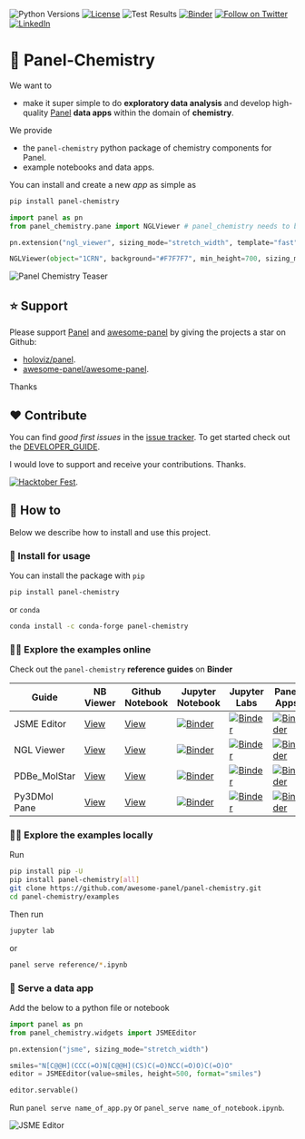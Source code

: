 ![Python Versions](https://img.shields.io/badge/python-3.7%20%7C%203.8%20%7C%203.9%20%7C%203.10-blue)
[![License](https://img.shields.io/badge/License-MIT%202.0-blue.svg)](https://opensource.org/licenses/MIT)
![Test Results](https://github.com/MarcSkovMadsen/panel-chemistry/actions/workflows/tests.yaml/badge.svg?branch=main)
[![Binder](https://mybinder.org/badge_logo.svg)](https://mybinder.org/v2/gh/awesome-panel/panel-chemistry/HEAD)
[![Follow on Twitter](https://img.shields.io/twitter/follow/MarcSkovMadsen.svg?style=social)](https://twitter.com/MarcSkovMadsen)
[![LinkedIn](https://img.shields.io/badge/linkedin-%230077B5.svg?style=for-the-badge&logo=linkedin&logoColor=white)](https://www.linkedin.com/in/marcskovmadsen)

# 🧪 Panel-Chemistry

We want to

- make it super simple to do **exploratory data analysis** and develop high-quality
[Panel](https://awesome-panel.org) **data apps** within the domain of **chemistry**.

We provide

- the `panel-chemistry` python package of chemistry components for Panel.
- example notebooks and data apps.

You can install and create a new *app* as simple as

```bash
pip install panel-chemistry
```

```python
import panel as pn 
from panel_chemistry.pane import NGLViewer # panel_chemistry needs to be imported before you run pn.extension()

pn.extension("ngl_viewer", sizing_mode="stretch_width", template="fast")

NGLViewer(object="1CRN", background="#F7F7F7", min_height=700, sizing_mode="stretch_both").servable()
```

![Panel Chemistry Teaser](https://raw.githubusercontent.com/MarcSkovMadsen/panel-chemistry/main/assets/panel-chemistry-teaser.gif)

## ⭐ Support

Please support [Panel](https://panel.holoviz.org) and
[awesome-panel](https://awesome-panel.org) by giving the projects a star on Github:

- [holoviz/panel](https://github.com/holoviz/panel).
- [awesome-panel/awesome-panel](https://github.com/awesome-panel/awesome-panel).

Thanks

## ❤️ Contribute

You can find *good first issues* in the [issue tracker](https://github.com/awesome-panel/panel-chemistry/issues). To get started check out the [DEVELOPER_GUIDE](DEVELOPER_GUIDE.md).

I would love to support and receive your contributions. Thanks.

[![Hacktober Fest](https://github.blog/wp-content/uploads/2022/10/hacktoberfestbanner.jpeg?fit=1200%2C630)](https://github.com/awesome-panel/panel-chemistry/issues).

## 📙 How to

Below we describe how to install and use this project.

### 🚀 Install for usage

You can install the package with `pip`

```bash
pip install panel-chemistry
```

or `conda`

```bash
conda install -c conda-forge panel-chemistry
```

### 👩‍🏫 Explore the examples online

Check out the `panel-chemistry` **reference guides** on **Binder**

| Guide | NB Viewer | Github Notebook | Jupyter Notebook | Jupyter Labs | Panel Apps |
| - | - | - | - | - | - |
| JSME Editor | [View](https://nbviewer.org/github/MarcSkovMadsen/panel-chemistry/blob/main/examples/reference/JSMEEditor.ipynb) | [View](https://github.com/MarcSkovMadsen/panel-chemistry/blob/main/examples/reference/JSMEEditor.ipynb) | [![Binder](https://mybinder.org/badge_logo.svg)](https://mybinder.org/v2/gh/marcskovmadsen/panel-chemistry/HEAD?filepath=examples/reference/JSMEEditor.ipynb) | [![Binder](https://mybinder.org/badge_logo.svg)](https://mybinder.org/v2/gh/marcskovmadsen/panel-chemistry/HEAD?urlpath=lab/tree/examples/reference/JSMEEditor.ipynb) | [![Binder](https://mybinder.org/badge_logo.svg)](https://mybinder.org/v2/gh/marcskovmadsen/panel-chemistry/HEAD?urlpath=panel/JSMEEditor) |
| NGL Viewer | [View](https://nbviewer.org/github/MarcSkovMadsen/panel-chemistry/blob/main/examples/reference/NGLViewer.ipynb) | [View](https://github.com/MarcSkovMadsen/panel-chemistry/blob/main/examples/reference/NGLViewer.ipynb) | [![Binder](https://mybinder.org/badge_logo.svg)](https://mybinder.org/v2/gh/marcskovmadsen/panel-chemistry/HEAD?filepath=examples/reference/NGLViewer.ipynb) | [![Binder](https://mybinder.org/badge_logo.svg)](https://mybinder.org/v2/gh/marcskovmadsen/panel-chemistry/HEAD?urlpath=lab/tree/examples/reference/NGLViewer.ipynb) | [![Binder](https://mybinder.org/badge_logo.svg)](https://mybinder.org/v2/gh/marcskovmadsen/panel-chemistry/HEAD?urlpath=panel/NGLViewer) |
| PDBe_MolStar | [View](https://nbviewer.org/github/MarcSkovMadsen/panel-chemistry/blob/main/examples/reference/PDBe_MolStar.ipynb) | [View](https://github.com/MarcSkovMadsen/panel-chemistry/blob/main/examples/reference/PDBe_MolStar.ipynb) | [![Binder](https://mybinder.org/badge_logo.svg)](https://mybinder.org/v2/gh/marcskovmadsen/panel-chemistry/HEAD?filepath=examples/reference/PDBe_MolStar.ipynb) | [![Binder](https://mybinder.org/badge_logo.svg)](https://mybinder.org/v2/gh/marcskovmadsen/panel-chemistry/HEAD?urlpath=lab/tree/examples/reference/PDBe_MolStar.ipynb) | [![Binder](https://mybinder.org/badge_logo.svg)](https://mybinder.org/v2/gh/marcskovmadsen/panel-chemistry/HEAD?urlpath=panel/PDBe_MolStar) |
| Py3DMol Pane | [View](https://nbviewer.org/github/MarcSkovMadsen/panel-chemistry/blob/main/examples/reference/Py3DMol.ipynb) | [View](https://github.com/MarcSkovMadsen/panel-chemistry/blob/main/examples/reference/Py3DMol.ipynb) | [![Binder](https://mybinder.org/badge_logo.svg)](https://mybinder.org/v2/gh/marcskovmadsen/panel-chemistry/HEAD?filepath=examples/reference/Py3DMol.ipynb) | [![Binder](https://mybinder.org/badge_logo.svg)](https://mybinder.org/v2/gh/marcskovmadsen/panel-chemistry/HEAD?urlpath=lab/tree/examples/reference/Py3DMol.ipynb) | [![Binder](https://mybinder.org/badge_logo.svg)](https://mybinder.org/v2/gh/marcskovmadsen/panel-chemistry/HEAD?urlpath=panel/Py3DMol) |

### 👩‍🏫 Explore the examples locally

Run

```bash
pip install pip -U
pip install panel-chemistry[all]
git clone https://github.com/awesome-panel/panel-chemistry.git
cd panel-chemistry/examples
```

Then run

```bash
jupyter lab
```

or

```bash
panel serve reference/*.ipynb
```

### 🏃 Serve a data app

Add the below to a python file or notebook

```python
import panel as pn
from panel_chemistry.widgets import JSMEEditor

pn.extension("jsme", sizing_mode="stretch_width")

smiles="N[C@@H](CCC(=O)N[C@@H](CS)C(=O)NCC(=O)O)C(=O)O"
editor = JSMEEditor(value=smiles, height=500, format="smiles")

editor.servable()
```

Run `panel serve name_of_app.py` or `panel_serve name_of_notebook.ipynb`.

![JSME Editor](https://raw.githubusercontent.com/MarcSkovMadsen/panel-chemistry/main/assets/panel-chemistry-example.png)
